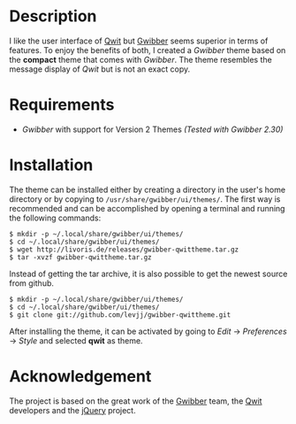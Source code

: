 Description
===========

I like the user interface of [Qwit][1] but [Gwibber][2] seems superior in terms of features. To enjoy the benefits of both, I created a *Gwibber* theme based on the **compact** theme that comes with *Gwibber*. The theme resembles the message display of *Qwit* but is not an exact copy.

Requirements
============

* *Gwibber* with support for Version 2 Themes *(Tested with Gwibber 2.30)*

Installation
============

The theme can be installed either by creating a directory in the user's home directory or by copying to `/usr/share/gwibber/ui/themes/`. The first way is recommended and can be accomplished by opening a terminal and running the following commands:

    $ mkdir -p ~/.local/share/gwibber/ui/themes/
    $ cd ~/.local/share/gwibber/ui/themes/
    $ wget http://livoris.de/releases/gwibber-qwittheme.tar.gz
    $ tar -xvzf gwibber-qwittheme.tar.gz

Instead of getting the tar archive, it is also possible to get the newest source from github.

    $ mkdir -p ~/.local/share/gwibber/ui/themes/
    $ cd ~/.local/share/gwibber/ui/themes/
    $ git clone git://github.com/levjj/gwibber-qwittheme.git

After installing the theme, it can be activated by going to *Edit* -> *Preferences* -> *Style* and selected **qwit** as theme.

Acknowledgement
===============

The project is based on the great work of the [Gwibber][2] team, the [Qwit][1] developers and the [jQuery][3] project.

[1]: http://code.google.com/p/qwit/
[2]: http://gwibber.com/
[3]: http://jquery.com/

